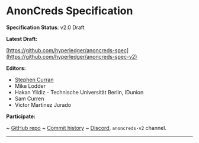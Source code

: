 AnonCreds Specification
==================

**Specification Status**: v2.0 Draft

**Latest Draft:**

[https://github.com/hyperledger/anoncreds-spec](https://github.com/hyperledger/anoncreds-spec-v2)

**Editors:**

- [Stephen Curran](https://github.com/swcurran)
- Mike Lodder
- Hakan Yildiz - Technische Universität Berlin, IDunion
- Sam Curren
- Victor Martinez Jurado

<!-- -->

**Participate:**

~ [GitHub repo](https://github.com/hyperledger/anoncreds-spec-v2)
~ [Commit history](https://github.com/hyperledger/anoncreds-spec-v2/commits/main)
~ [Discord](https://discord.gg/hYmBNhTFY9), `anoncreds-v2` channel.

------------------------------------
